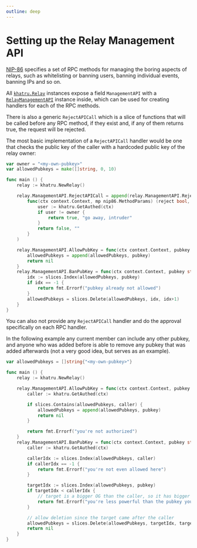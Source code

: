 ```yaml
---
outline: deep
---
```


# Setting up the Relay Management API

[NIP-86](https://nips.nostr.com/86) specifies a set of RPC methods for managing the boring aspects of relays, such as whitelisting or banning users, banning individual events, banning IPs and so on.

All [`khatru.Relay`](https://pkg.go.dev/github.com/tealeaf-dot-dev/khatru#Relay) instances expose a field `ManagementAPI` with a [`RelayManagementAPI`](https://pkg.go.dev/github.com/tealeaf-dot-dev/khatru#RelayManagementAPI) instance inside, which can be used for creating handlers for each of the RPC methods.

There is also a generic `RejectAPICall` which is a slice of functions that will be called before any RPC method, if they exist and, if any of them returns true, the request will be rejected.

The most basic implementation of a `RejectAPICall` handler would be one that checks the public key of the caller with a hardcoded public key of the relay owner:

```go
var owner = "<my-own-pubkey>"
var allowedPubkeys = make([]string, 0, 10)

func main () {
	relay := khatru.NewRelay()

	relay.ManagementAPI.RejectAPICall = append(relay.ManagementAPI.RejectAPICall,
		func(ctx context.Context, mp nip86.MethodParams) (reject bool, msg string) {
			user := khatru.GetAuthed(ctx)
			if user != owner {
				return true, "go away, intruder"
			}
			return false, ""
		}
	)

	relay.ManagementAPI.AllowPubKey = func(ctx context.Context, pubkey string, reason string) error {
		allowedPubkeys = append(allowedPubkeys, pubkey)
		return nil
	}
	relay.ManagementAPI.BanPubKey = func(ctx context.Context, pubkey string, reason string) error {
		idx := slices.Index(allowedPubkeys, pubkey)
		if idx == -1 {
			return fmt.Errorf("pubkey already not allowed")
		}
		allowedPubkeys = slices.Delete(allowedPubkeys, idx, idx+1)
	}
}
```

You can also not provide any `RejectAPICall` handler and do the approval specifically on each RPC handler.

In the following example any current member can include any other pubkey, and anyone who was added before is able to remove any pubkey that was added afterwards (not a very good idea, but serves as an example).

```go
var allowedPubkeys = []string{"<my-own-pubkey>"}

func main () {
	relay := khatru.NewRelay()

	relay.ManagementAPI.AllowPubKey = func(ctx context.Context, pubkey string, reason string) error {
		caller := khatru.GetAuthed(ctx)

		if slices.Contains(allowedPubkeys, caller) {
			allowedPubkeys = append(allowedPubkeys, pubkey)
			return nil
		}

		return fmt.Errorf("you're not authorized")
	}
	relay.ManagementAPI.BanPubKey = func(ctx context.Context, pubkey string, reason string) error {
		caller := khatru.GetAuthed(ctx)

		callerIdx := slices.Index(allowedPubkeys, caller)
		if callerIdx == -1 {
			return fmt.Errorf("you're not even allowed here")
		}

		targetIdx := slices.Index(allowedPubkeys, pubkey)
		if targetIdx < callerIdx {
			// target is a bigger OG than the caller, so it has bigger influence and can't be removed
			return fmt.Errorf("you're less powerful than the pubkey you're trying to remove")
		}

		// allow deletion since the target came after the caller
		allowedPubkeys = slices.Delete(allowedPubkeys, targetIdx, targetIdx+1)
		return nil
	}
}
```
